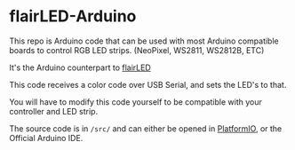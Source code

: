 # flairLED-Arduino
This repo is Arduino code that can be used with most Arduino compatible boards to control RGB LED strips.
(NeoPixel, WS2811, WS2812B, ETC)

It's the Arduino counterpart to [flairLED](https://github.com/AlexSwensen/flairLED)

This code receives a color code over USB Serial, and sets the LED's to that.

You will have to modify this code yourself to be compatible with your controller and LED strip.

The source code is in `/src/` and can either be opened in [PlatformIO](http://platformio.org/), or the Official Arduino IDE.
